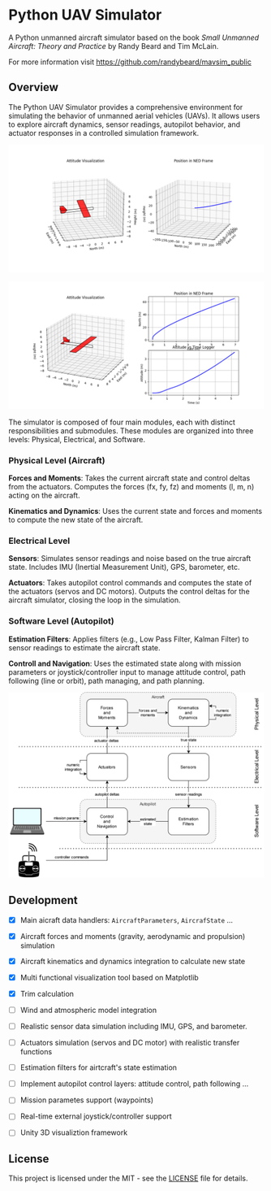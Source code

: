 # Python UAV Simulator
A Python unmanned aircraft simulator based on the book *Small Unmanned Aircraft: Theory and Practice* by Randy Beard and Tim McLain.


For more information visit https://github.com/randybeard/mavsim_public

## Overview
The Python UAV Simulator provides a comprehensive environment for simulating the behavior of unmanned aerial vehicles (UAVs). It allows users to explore aircraft dynamics, sensor readings, autopilot behavior, and actuator responses in a controlled simulation framework.

![](pics/screenshot_01.png)

![](pics/screenshot_02.png)

The simulator is composed of four main modules, each with distinct responsibilities and submodules. These modules are organized into three levels: Physical, Electrical, and Software.

### Physical Level (Aircraft)
**Forces and Moments**:
Takes the current aircraft state and control deltas from the actuators.
Computes the forces (fx, fy, fz) and moments (l, m, n) acting on the aircraft.

**Kinematics and Dynamics**:
Uses the current state and forces and moments to compute the new state of the aircraft.

### Electrical Level
**Sensors**:
Simulates sensor readings and noise based on the true aircraft state.
Includes IMU (Inertial Measurement Unit), GPS, barometer, etc.

**Actuators**:
Takes autopilot control commands and computes the state of the actuators (servos and DC motors).
Outputs the control deltas for the aircraft simulator, closing the loop in the simulation.

### Software Level (Autopilot)
**Estimation Filters**:
Applies filters (e.g., Low Pass Filter, Kalman Filter) to sensor readings to estimate the aircraft state.

**Controll and Navigation**:
Uses the estimated state along with mission parameters or joystick/controller input to manage attitude control, path following (line or orbit), path managing, and path planning.

![](pics/diagram.png)

## Development

- [x] Main aicraft data handlers: `AircraftParameters`, `AircrafState` ...
- [x] Aircraft forces and moments (gravity, aerodynamic and propulsion) simulation
- [x] Aircraft kinematics and dynamics integration to calculate new state
- [x] Multi functional visualization tool based on Matplotlib
- [x] Trim calculation
- [ ] Wind and atmospheric model integration
- [ ] Realistic sensor data simulation including IMU, GPS, and barometer.
- [ ] Actuators simulation (servos and DC motor) with realistic transfer functions
- [ ] Estimation filters for airtcraft's state estimation
- [ ] Implement autopilot control layers: attitude control, path following ...
- [ ] Mission parametes support (waypoints)
- [ ] Real-time external joystick/controller support
- [ ] Unity 3D visualiztion framework 



## License

This project is licensed under the MIT - see the [LICENSE](LICENSE) file for details.
